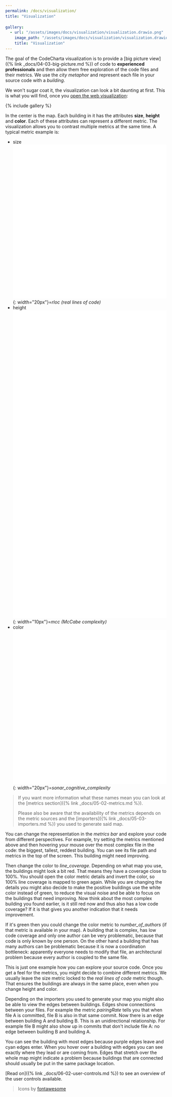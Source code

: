 ```yaml
---
permalink: /docs/visualization/
title: "Visualization"

gallery:
  - url: "/assets/images/docs/visualization/visualization.drawio.png"
    image_path: "/assets/images/docs/visualization/visualization.drawio.png"
    title: "Visualization"
---
```


The goal of the CodeCharta visualization is to provide a [big picture view]({% link _docs/04-03-big-picture.md %}) of code to **experienced professionals** and then allow them free exploration of the code files and their metrics. We use the _city metaphor_ and represent each file in your source code with a _building_.

We won't sugar coat it, the visualization can look a bit daunting at first. This is what you will find, once you [open the web visualization]({{site.web_visualization_link}}):

{% include gallery %}

In the center is the map. Each building in it has the attributes **size**, **height** and **color**. Each of these attributes can represent a different metric. The visualization allows you to contrast multiple metrics at the same time. A typical metric example is:

- size ![](/assets/images/vendor/fontawesome/arrows-alt-solid-white.svg){: width="20px"}=_rloc (real lines of code)_
- height ![](/assets/images/vendor/fontawesome/arrows-alt-v-solid-white.svg){: width="10px"}=_mcc (McCabe complexity)_
- color ![](/assets/images/vendor/fontawesome/paint-brush-solid-white.svg){: width="20px"}=_sonar_cognitive_complexity_

> If you want more information what these names mean you can look at the [metrics section]({% link _docs/05-02-metrics.md %}).
>
> Please also be aware that the availability of the metrics depends on the metric sources and the [importers]({% link _docs/05-03-importers.md %}) you used to generate said map.

You can change the representation in the _metrics bar_ and explore your code from different perspectives. For example, try setting the metrics mentioned above and then hovering your mouse over the most complex file in the code: the biggest, tallest, reddest building. You can see its file path and metrics in the top of the screen. This building might need improving.

Then change the color to _line_coverage_. Depending on what map you use, the buildings might look a bit red. That means they have a coverage close to 100%. You should open the color metric details and invert the color, so 100% line coverage is mapped to green again. While you are changing the details you might also decide to make the positive buildings use the white color instead of green, to reduce the visual noise and be able to focus on the buildings that need improving. Now think about the most complex building you found earlier, is it still red now and thus also has a low code coverage? If it is that gives you another indication that it needs improvement.

If it's green then you could change the color metric to _number_of_authors_ (if that metric is available in your map). A building that is complex, has low code coverage and only one author can be very problematic, because that code is only known by one person. On the other hand a building that has many authors can be problematic because it is now a coordination bottleneck: apparently everyone needs to modify that file, an architectural problem because every author is coupled to the same file.

This is just one example how you can explore your source code. Once you get a feel for the metrics, you might decide to combine different metrics. We usually leave the size metric locked to the _real lines of code_ metric though. That ensures the buildings are always in the same place, even when you change height and color.

Depending on the importers you used to generate your map you might also be able to view the edges between buildings. Edges show connections between your files. For example the metric _pairingRate_ tells you that when file A is committed, file B is also in that same commit. Now there is an edge between building A and building B. This is an unidirectional relationship. For example file B might also show up in commits that don't include file A: no edge between building B and building A.

You can see the building with most edges because purple edges leave and cyan edges enter. When you hover over a building with edges you can see exactly where they lead or are coming from. Edges that stretch over the whole map might indicate a problem because buildings that are connected should usually be put in the same package location.

[Read on]({% link _docs/06-02-user-controls.md %}) to see an overview of the user controls available.

> Icons by [fontawesome](https://fontawesome.com/icons?d=gallery&q=arrows)
